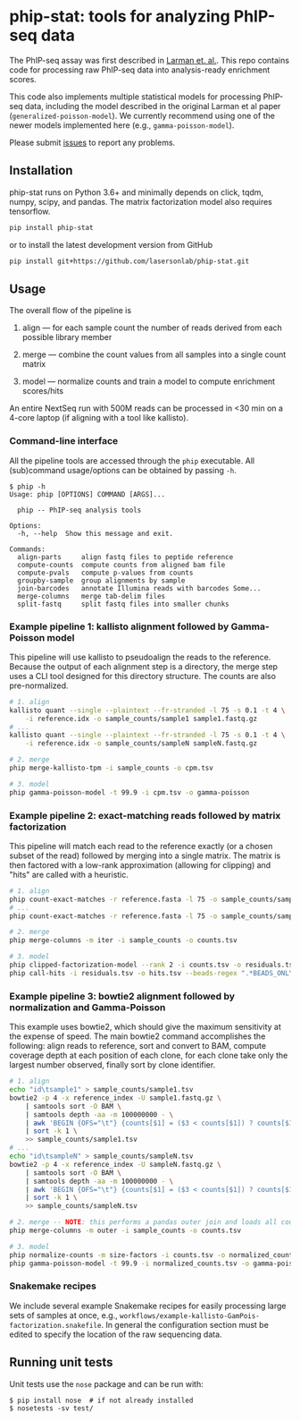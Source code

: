 # phip-stat: tools for analyzing PhIP-seq data

The PhIP-seq assay was first described in [Larman et.
al.](https://dx.doi.org/10.1038/nbt.1856). This repo contains code for
processing raw PhIP-seq data into analysis-ready enrichment scores.

This code also implements multiple statistical models for processing PhIP-seq
data, including the model described in the original Larman et al paper
(`generalized-poisson-model`).  We currently recommend using one of the newer
models implemented here (e.g., `gamma-poisson-model`).

Please submit [issues](https://github.com/lasersonlab/phip-stat/issues) to
report any problems.


## Installation

phip-stat runs on Python 3.6+ and minimally depends on click, tqdm, numpy, scipy,
and pandas. The matrix factorization model also requires tensorflow.

```bash
pip install phip-stat
```

or to install the latest development version from GitHub

```bash
pip install git+https://github.com/lasersonlab/phip-stat.git
```


## Usage

The overall flow of the pipeline is

1. align — for each sample count the number of reads derived from each
   possible library member

2. merge — combine the count values from all samples into a single count
   matrix

3. model — normalize counts and train a model to compute enrichment
   scores/hits

An entire NextSeq run with 500M reads can be processed in <30 min on a 4-core
laptop (if aligning with a tool like kallisto).

### Command-line interface

All the pipeline tools are accessed through the `phip` executable. All
(sub)command usage/options can be obtained by passing `-h`.

```
$ phip -h
Usage: phip [OPTIONS] COMMAND [ARGS]...

  phip -- PhIP-seq analysis tools

Options:
  -h, --help  Show this message and exit.

Commands:
  align-parts     align fastq files to peptide reference
  compute-counts  compute counts from aligned bam file
  compute-pvals   compute p-values from counts
  groupby-sample  group alignments by sample
  join-barcodes   annotate Illumina reads with barcodes Some...
  merge-columns   merge tab-delim files
  split-fastq     split fastq files into smaller chunks
```

### Example pipeline 1: kallisto alignment followed by Gamma-Poisson model

This pipeline will use kallisto to pseudoalign the reads to the reference.
Because the output of each alignment step is a directory, the merge step uses a
CLI tool designed for this directory structure. The counts are also
pre-normalized.

```bash
# 1. align
kallisto quant --single --plaintext --fr-stranded -l 75 -s 0.1 -t 4 \
    -i reference.idx -o sample_counts/sample1 sample1.fastq.gz
# ...
kallisto quant --single --plaintext --fr-stranded -l 75 -s 0.1 -t 4 \
    -i reference.idx -o sample_counts/sampleN sampleN.fastq.gz

# 2. merge
phip merge-kallisto-tpm -i sample_counts -o cpm.tsv

# 3. model
phip gamma-poisson-model -t 99.9 -i cpm.tsv -o gamma-poisson
```

### Example pipeline 2: exact-matching reads followed by matrix factorization

This pipeline will match each read to the reference exactly (or a chosen subset
of the read) followed by merging into a single matrix. The matrix is then
factored with a low-rank approximation (allowing for clipping) and "hits" are
called with a heuristic.

```bash
# 1. align
phip count-exact-matches -r reference.fasta -l 75 -o sample_counts/sample1.counts.tsv sample1.fastq.gz
# ...
phip count-exact-matches -r reference.fasta -l 75 -o sample_counts/sampleN.counts.tsv sampleN.fastq.gz

# 2. merge
phip merge-columns -m iter -i sample_counts -o counts.tsv

# 3. model
phip clipped-factorization-model --rank 2 -i counts.tsv -o residuals.tsv
phip call-hits -i residuals.tsv -o hits.tsv --beads-regex ".*BEADS_ONLY.*"
```

### Example pipeline 3: bowtie2 alignment followed by normalization and Gamma-Poisson

This example uses bowtie2, which should give the maximum sensitivity at the
expense of speed. The main bowtie2 command accomplishes the following: align
reads to reference, sort and convert to BAM, compute coverage depth at each
position of each clone, for each clone take only the largest number observed,
finally sort by clone identifier.

```bash
# 1. align
echo "id\tsample1" > sample_counts/sample1.tsv
bowtie2 -p 4 -x reference_index -U sample1.fastq.gz \
    | samtools sort -O BAM \
    | samtools depth -aa -m 100000000 - \
    | awk 'BEGIN {OFS="\t"} {counts[$1] = ($3 < counts[$1]) ? counts[$1] : $3} END {for (c in counts) {print c, counts[c]}}' \
    | sort -k 1 \
    >> sample_counts/sample1.tsv
# ...
echo "id\tsampleN" > sample_counts/sampleN.tsv
bowtie2 -p 4 -x reference_index -U sampleN.fastq.gz \
    | samtools sort -O BAM \
    | samtools depth -aa -m 100000000 - \
    | awk 'BEGIN {OFS="\t"} {counts[$1] = ($3 < counts[$1]) ? counts[$1] : $3} END {for (c in counts) {print c, counts[c]}}' \
    | sort -k 1 \
    >> sample_counts/sampleN.tsv

# 2. merge -- NOTE: this performs a pandas outer join and loads all counts into memory
phip merge-columns -m outer -i sample_counts -o counts.tsv

# 3. model
phip normalize-counts -m size-factors -i counts.tsv -o normalized_counts.tsv
phip gamma-poisson-model -t 99.9 -i normalized_counts.tsv -o gamma-poisson
```

### Snakemake recipes

We include several example Snakemake recipes for easily processing large sets of
samples at once, e.g.,
`workflows/example-kallisto-GamPois-factorization.snakefile`. In general the
configuration section must be edited to specify the location of the raw
sequencing data.


## Running unit tests
Unit tests use the `nose` package and can be run with:

```
$ pip install nose  # if not already installed
$ nosetests -sv test/
```
